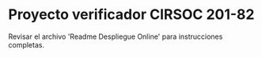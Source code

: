 # Proyecto verificador CIRSOC 201-82

Revisar el archivo 'Readme Despliegue Online' para instrucciones completas.